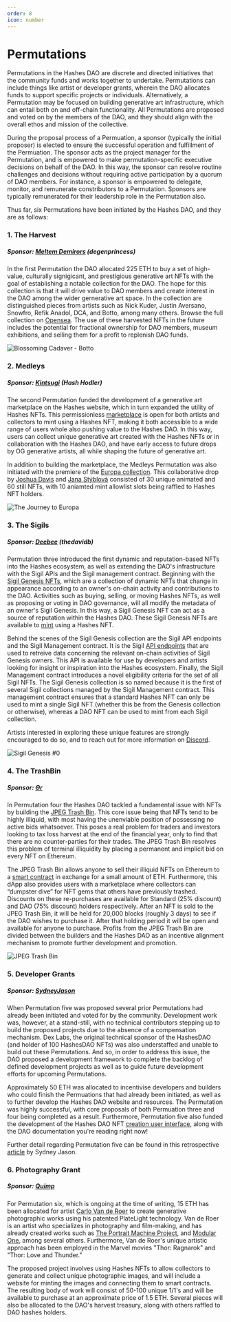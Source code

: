 ```yaml
---
order: 8
icon: number
---
```


# Permutations

Permutations in the Hashes DAO are discrete and directed initiatives that the community funds and works together to undertake. Permutations can include things like artist or developer grants, wherein the DAO allocates funds to support specific projects or individuals. Alternatively, a Permutation may be focused on building generative art infrastructure, which can entail both on and off-chain functionality. All Permutations are proposed and voted on by the members of the DAO, and they should align with the overall ethos and mission of the collective.

During the proposal process of a Permuation, a sponsor (typically the initial proposer) is elected to ensure the successful operation and fulfillment of the Permuation. The sponsor acts as the project manager for the Permutation, and is empowered to make permutation-specific executive decisions on behalf of the DAO. In this way, the sponsor can resolve routine challenges and decisions without requiring active participation by a quorum of DAO members. For instance, a sponsor is empowered to delegate, monitor, and remunerate constributors to a Permutation. Sponsors are typically remunerated for their leadership role in the Permutation also. 

Thus far, six Permutations have been initiated by the Hashes DAO, and they are as follows:

### 1. The Harvest

##### Sponsor: [Meltem Demirors](https://twitter.com/Melt_Dem) (degenprincess)

In the first Permutation the DAO allocated 225 ETH to buy a set of high-value, culturally signigicant, and prestigious generative art NFTs with the goal of establishing a notable collection for the DAO. The hope for this collection is that it will drive value to DAO members and create interest in the DAO among the wider gernerative art space. In the collection are distinguished pieces from artists such as Nick Kuder, Justin Aversano, Snowfro, Refik Anadol, DCA, and Botto, among many others. Browse the full collection on [Opensea](https://opensea.io/hashesDAO). The use of these harvested NFTs in the future includes the potential for fractional ownership for DAO members, museum exhibitions, and selling them for a profit to replenish DAO funds.

![Blossoming Cadaver - Botto](./images/blossoming.png)

### 2. Medleys

##### Sponsor: [Kintsugi](https://twitter.com/KintsugiNFTs) (Hash Hodler)

The second Permutation funded the development of a generative art marketplace on the Hashes website, which in turn expanded the utility of Hashes NFTs. This permissionless [marketplace](https://thehashes.xyz/medleys) is open for both artists and collectors to mint using a Hashes NFT, making it both accessible to a wide range of users whole also pushing value to the Hashes DAO. In this way, users can collect unique generative art created with the Hashes NFTs or in collaboration with the Hashes DAO, and have early access to future drops by OG generative artists, all while shaping the future of generative art.

In addition to building the marketplace, the Medleys Permutation was also initiated with the premiere of the [Europa collection](https://www.youtube.com/watch?v=phOKE88y9Ks&t=2s&ab_channel=Kintsugi). This collaborative drop by [Joshua Davis](https://twitter.com/JoshuaDavis) and [Jana Stýblová](https://twitter.com/styblova) consisted of 30 unique animated and 60 still NFTs, with 10 aniamted mint allowlist slots being raffled to Hashes NFT holders. 

![The Journey to Europa](./images/europa.png)

### 3. The Sigils

##### Sponsor: [Deebee](https://twitter.com/deebee) (thedavidb)

Permutation three introduced the first dynamic and reputation-based NFTs into the Hashes ecosystem, as well as extending the DAO's infrastructure with the Sigil APIs and the Sigil management contract. Beginning with the [Sigil Genesis NFTs](https://www.thesigil.xyz/), which are a collection of dynamic NFTs that change in appearance according to an owner's on-chain activity and contributions to the DAO. Activities such as buying, selling, or moving Hashes NFTs, as well as proposing or voting in DAO governance, will all modify the metadata of an owner's Sigil Genesis. In this way, a Sigil Genesis NFT can act as a source of reputation within the Hashes DAO. These Sigil Genesis NFTs are available to [mint](https://thehashes.xyz/collections/nft/0x013b326320fde7af53b95F498A26e33Eb7a5391c) using a Hashes NFT.

Behind the scenes of the Sigil Genesis collection are the Sigil API endpoints and the Sigil Management contract. It is the Sigil [API endpoints](https://www.api.thesigil.xyz/) that are used to retreive data concerning the relevant on-chain activities of Sigil Genesis owners. This API is available for use by developers and artists looking for insight or inspiration into the Hashes ecosystem. Finally, the Sigil Management contract introduces a novel eligibility criteria for the set of all Sigil NFTs. The Sigil Genesis collection is so named because it is the first of several Sigil collections managed by the Sigil Management contract. This management contract ensures that a standard Hashes NFT can only be used to mint a single Sigil NFT (whether this be from the Genesis collection or otherwise), whereas a DAO NFT can be used to mint from each Sigil collection.

Artists interested in exploring these unique features are strongly encouraged to do so, and to reach out for more information on [Discord](https://discord.com/channels/895057713279676427/895391609586323457).

![Sigil Genesis #0](./images/sigilgenesis.png)

### 4. The TrashBin

##### Sponsor: [Θr](https://twitter.com/trad0r)

In Permutation four the Hashes DAO tackled a fundamental issue with NFTs by building the [JPEG Trash Bin](https://www.jpegtrashbin.xyz/). This core issue being that NFTs tend to be highly illiquid, with most having the unenviable position of possessing no active bids whatsoever. This poses a real problem for traders and investors looking to tax loss harvest at the end of the financial year, only to find that there are no counter-parties for their trades. The JPEG Trash Bin resolves this problem of terminal illiquidity by placing a permanent and implicit bid on every NFT on Ethereum.  

The JPEG Trash Bin allows anyone to sell their illiquid NFTs on Ethereum to a [smart contract](https://etherscan.io/address/0xf43a8dd18bf488825cae7e8b5a8693e3423fe4f5) in exchange for a small amount of ETH. Furthermore, this dApp also provides users with a marketplace where collectors can “dumpster dive” for NFT gems that others have previously trashed. Discounts on these re-purchases are available for Standard (25% discount) and DAO (75% discount) holders respectively. After an NFT is sold to the JPEG Trash Bin, it will be held for 20,000 blocks (roughly 3 days) to see if the DAO wishes to purchase it. After that holding period it will be open and available for anyone to purchase. Profits from the JPEG Trash Bin are divided between the builders and the Hashes DAO as an incentive alignment mechanism to promote further development and promotion.

![JPEG Trash Bin](./images/trashBin.png)

### 5. Developer Grants

##### Sponsor: [SydneyJason](https://twitter.com/hall_jason)

When Permutation five was proposed several prior Permutations had already been initiated and voted for by the community. Development work was, however, at a stand-still, with no technical contributors stepping up to build the proposed projects due to the absence of a compensation mechanism. Dex Labs, the original technical sponsor of the HashesDAO (and holder of 100 HashesDAO NFTs) was also understaffed and unable to build out these Permutations. And so, in order to address this issue, the DAO proposed a development framework to complete the backlog of defined development projects as well as to guide future development efforts for upcoming Permutations. 

Approximately 50 ETH was allocated to incentivise developers and builders who could finish the Permuations that had already been initiated, as well as to further develop the Hashes DAO website and resources. The Permutation was highly successful, with core proposals of both Permuation three and four being completed as a result. Furthermore, Permutation five also funded the development of the Hashes DAO NFT [creation user interface](https://thehashes.xyz/collections/new), along with the DAO documentation you're reading right now! 

Further detail regarding Permutation five can be found in this retrospective [article](https://medium.com/@sydneyjason/permutation-5-the-build-e6f420102d09) by Sydney Jason.

### 6. Photography Grant

##### Sponsor: [Quimp](https://twitter.com/bquimper)

For Permutation six, which is ongoing at the time of writing, 15 ETH has been allocated for artist [Carlo Van de Roer](http://www.vanderoer.com/new-page-1) to create generative photographic works using his patented PlateLight technology. Van de Roer is an artist who specializes in photography and film-making, and has already created works such as [The Portrait Machine Project](https://opensea.io/collection/tpmp), and [Modular One](https://opensea.io/collection/carlo-van-de-roer-modulator-one), among several others. Furthermore, Van de Roer's unique artistic approach has been employed in the Marvel movies "Thor: Ragnarok" and "Thor: Love and Thunder." 

The proposed project involves using Hashes NFTs to allow collectors to generate and collect unique photographic images, and will include a website for minting the images and connecting them to smart contracts. The resulting body of work will consist of 50-100 unique 1/1's and will be available to purchase at an approximate price of 1.5 ETH. Several pieces will also be allocated to the DAO's harvest treasury, along with others raffled to DAO hashes holders.